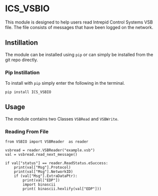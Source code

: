 # ICS_VSBIO
This module is designed to help users read Intrepid Control Systems VSB file. The file consists of messages that have been logged on the network. 

## Instillation 
The module can be installed using ```pip``` or can simply be installed from the git repo directly. 

### Pip Instillation

To install with ```pip``` simply enter the following in the terminal. 
```
pip install ICS_VSBIO
```

## Usage

The module contains two Classes ```VSBRead``` and ```VSBWrite```.  

### Reading From File

```
from VSBIO import VSBReader  as reader

vsbread = reader.VSBReader("example.vsb")
val = vsbread.read_next_message()

if val["status"] == reader.ReadStatus.eSuccess:
	print(val["Msg"].Protocol)
	print(val["Msg"].NetworkID)
	if (val["Msg"].ExtraDataPtr):
		print(val["EDP"])
		import binascii
		print( binascii.hexlify(val["EDP"]))
```
